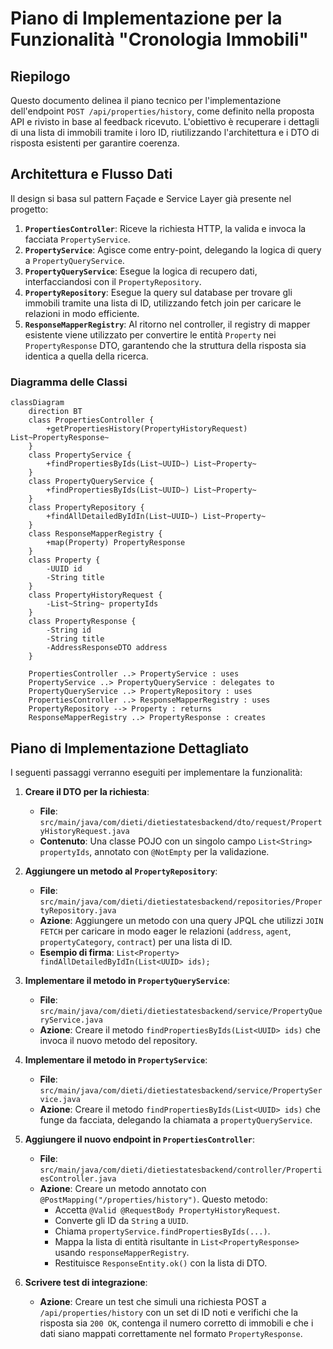 # Piano di Implementazione per la Funzionalità "Cronologia Immobili"

## Riepilogo

Questo documento delinea il piano tecnico per l'implementazione dell'endpoint `POST /api/properties/history`, come definito nella proposta API e rivisto in base al feedback ricevuto. L'obiettivo è recuperare i dettagli di una lista di immobili tramite i loro ID, riutilizzando l'architettura e i DTO di risposta esistenti per garantire coerenza.

## Architettura e Flusso Dati

Il design si basa sul pattern Façade e Service Layer già presente nel progetto:

1.  **`PropertiesController`**: Riceve la richiesta HTTP, la valida e invoca la facciata `PropertyService`.
2.  **`PropertyService`**: Agisce come entry-point, delegando la logica di query a `PropertyQueryService`.
3.  **`PropertyQueryService`**: Esegue la logica di recupero dati, interfacciandosi con il `PropertyRepository`.
4.  **`PropertyRepository`**: Esegue la query sul database per trovare gli immobili tramite una lista di ID, utilizzando fetch join per caricare le relazioni in modo efficiente.
5.  **`ResponseMapperRegistry`**: Al ritorno nel controller, il registry di mapper esistente viene utilizzato per convertire le entità `Property` nei `PropertyResponse` DTO, garantendo che la struttura della risposta sia identica a quella della ricerca.

### Diagramma delle Classi

```mermaid
classDiagram
    direction BT
    class PropertiesController {
        +getPropertiesHistory(PropertyHistoryRequest) List~PropertyResponse~
    }
    class PropertyService {
        +findPropertiesByIds(List~UUID~) List~Property~
    }
    class PropertyQueryService {
        +findPropertiesByIds(List~UUID~) List~Property~
    }
    class PropertyRepository {
        +findAllDetailedByIdIn(List~UUID~) List~Property~
    }
    class ResponseMapperRegistry {
        +map(Property) PropertyResponse
    }
    class Property {
        -UUID id
        -String title
    }
    class PropertyHistoryRequest {
        -List~String~ propertyIds
    }
    class PropertyResponse {
        -String id
        -String title
        -AddressResponseDTO address
    }

    PropertiesController ..> PropertyService : uses
    PropertyService ..> PropertyQueryService : delegates to
    PropertyQueryService ..> PropertyRepository : uses
    PropertiesController ..> ResponseMapperRegistry : uses
    PropertyRepository --> Property : returns
    ResponseMapperRegistry ..> PropertyResponse : creates
```

## Piano di Implementazione Dettagliato

I seguenti passaggi verranno eseguiti per implementare la funzionalità:

1.  **Creare il DTO per la richiesta**:
    *   **File**: `src/main/java/com/dieti/dietiestatesbackend/dto/request/PropertyHistoryRequest.java`
    *   **Contenuto**: Una classe POJO con un singolo campo `List<String> propertyIds`, annotato con `@NotEmpty` per la validazione.

2.  **Aggiungere un metodo al `PropertyRepository`**:
    *   **File**: `src/main/java/com/dieti/dietiestatesbackend/repositories/PropertyRepository.java`
    *   **Azione**: Aggiungere un metodo con una query JPQL che utilizzi `JOIN FETCH` per caricare in modo eager le relazioni (`address`, `agent`, `propertyCategory`, `contract`) per una lista di ID.
    *   **Esempio di firma**: `List<Property> findAllDetailedByIdIn(List<UUID> ids);`

3.  **Implementare il metodo in `PropertyQueryService`**:
    *   **File**: `src/main/java/com/dieti/dietiestatesbackend/service/PropertyQueryService.java`
    *   **Azione**: Creare il metodo `findPropertiesByIds(List<UUID> ids)` che invoca il nuovo metodo del repository.

4.  **Implementare il metodo in `PropertyService`**:
    *   **File**: `src/main/java/com/dieti/dietiestatesbackend/service/PropertyService.java`
    *   **Azione**: Creare il metodo `findPropertiesByIds(List<UUID> ids)` che funge da facciata, delegando la chiamata a `propertyQueryService`.

5.  **Aggiungere il nuovo endpoint in `PropertiesController`**:
    *   **File**: `src/main/java/com/dieti/dietiestatesbackend/controller/PropertiesController.java`
    *   **Azione**: Creare un metodo annotato con `@PostMapping("/properties/history")`. Questo metodo:
        *   Accetta `@Valid @RequestBody PropertyHistoryRequest`.
        *   Converte gli ID da `String` a `UUID`.
        *   Chiama `propertyService.findPropertiesByIds(...)`.
        *   Mappa la lista di entità risultante in `List<PropertyResponse>` usando `responseMapperRegistry`.
        *   Restituisce `ResponseEntity.ok()` con la lista di DTO.

6.  **Scrivere test di integrazione**:
    *   **Azione**: Creare un test che simuli una richiesta POST a `/api/properties/history` con un set di ID noti e verifichi che la risposta sia `200 OK`, contenga il numero corretto di immobili e che i dati siano mappati correttamente nel formato `PropertyResponse`.